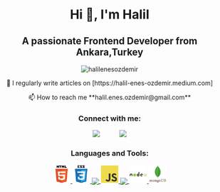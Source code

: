 <h1 align="center">Hi 👋, I'm Halil</h1>

<h2 align="center">A passionate Frontend Developer from Ankara,Turkey</h3>

<p align="center"> <img src="https://komarev.com/ghpvc/?username=halilenesozdemir&label=Profile%20views&color=0e75b6&style=flat" alt="halilenesozdemir" /> </p>

<p align="center">
 📝 I regularly write articles on [https://halil-enes-ozdemir.medium.com]
</p>
<p align="center">
  📫 How to reach me **halil.enes.ozdemir@gmail.com**
</p>

<h3 align="center">Connect with me:</h3>
<p align="center">
  <a target="_blank"href="https://www.linkedin.com/in/halil-enes-özdemir-5a625a1b7/"><img src="https://img.shields.io/badge/linkedin-%230077B5.svg?&style=for-the-badge&logo=linkedin&logoColor=white" /></a>&nbsp;&nbsp;&nbsp;&nbsp;&nbsp;&nbsp;
  </a>&nbsp;&nbsp;&nbsp;&nbsp;<a target="_blank"href="https://halil-enes-ozdemir.medium.com"><img src="https://img.shields.io/badge/Medium%20-%231572B6.svg?&style=for-the-badge&logo=medium&logoColor=black" /></a>
</p>

<h3 align="center">Languages and Tools:</h3>
<p align="center"></a> <a href="https://www.w3.org/html/" target="_blank" rel="noreferrer"> <img src="https://raw.githubusercontent.com/devicons/devicon/master/icons/html5/html5-original-wordmark.svg" alt="html5" width="40" height="40"/>
<a href="https://www.w3schools.com/css/" target="_blank" rel="noreferrer"> <img src="https://raw.githubusercontent.com/devicons/devicon/master/icons/css3/css3-original-wordmark.svg" alt="css3" width="40" height="40"/> </a> 
 <a href="https://getbootstrap.com" target="_blank" rel="noreferrer"><img width ='44px' align='center' src ='https://raw.githubusercontent.com/rahulbanerjee26/githubAboutMeGenerator/main/icons/bootstrap.svg'> </a> 
<a href="https://developer.mozilla.org/en-US/docs/Web/JavaScript" target="_blank" rel="noreferrer"> <img src="https://raw.githubusercontent.com/devicons/devicon/master/icons/javascript/javascript-original.svg" alt="javascript" width="40" height="40"/> </a> 
  <a href="https://tr.reactjs.org" target="_blank" rel="noreferrer"><img width ='44px' align='center' src ='https://raw.githubusercontent.com/rahulbanerjee26/githubAboutMeGenerator/main/icons/reactjs.svg'> </a> 
 <a href="https://nodejs.org" target="_blank" rel="noreferrer"> <img src="https://raw.githubusercontent.com/devicons/devicon/master/icons/nodejs/nodejs-original-wordmark.svg" alt="nodejs" width="40" height="40"/> </a> 
<a href="https://www.mongodb.com/" target="_blank" rel="noreferrer"> <img src="https://raw.githubusercontent.com/devicons/devicon/master/icons/mongodb/mongodb-original-wordmark.svg" alt="mongodb" width="40" height="40"/> </a> 
 </p>
